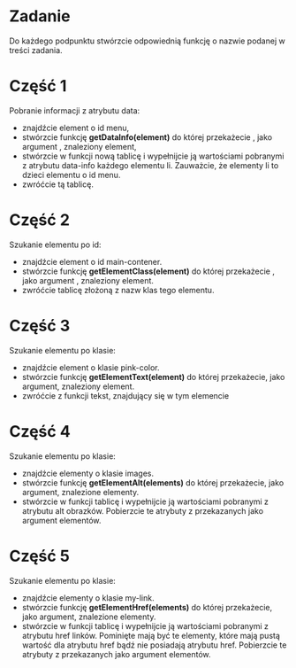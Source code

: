 # Zadanie

Do każdego podpunktu stwórzcie odpowiednią funkcję o nazwie podanej w treści zadania.

# Część 1
Pobranie informacji z atrybutu data:
- znajdźcie element o id menu,
- stwórzcie funkcję **getDataInfo(element)** do której przekażecie , jako argument , znaleziony element,
- stwórzcie w funkcji nową tablicę i wypełnijcie ją wartościami pobranymi z atrybutu data-info każdego elementu li. Zauważcie, że elementy li to dzieci elementu o id menu.
- zwróćcie tą tablicę.

# Część 2
Szukanie elementu po id:
- znajdźcie element o id main-contener.
- stwórzcie funkcję **getElementClass(element)** do której przekażecie , jako argument , znaleziony element.
- zwróćcie tablicę złożoną z nazw klas tego elementu.

# Część 3
Szukanie elementu po klasie:
- znajdźcie element o klasie pink-color.
- stwórzcie funkcję **getElementText(element)** do której przekażecie, jako argument, znaleziony element.
- zwróćcie z funkcji tekst, znajdujący się w tym elemencie

# Część 4
Szukanie elementu po klasie:
- znajdźcie elementy o klasie images.
- stwórzcie funkcję **getElementAlt(elements)** do której przekażecie, jako argument, znalezione elementy.
- stwórzcie w funkcji tablicę i wypełnijcie ją wartościami pobranymi z atrybutu alt obrazków. Pobierzcie te atrybuty z przekazanych jako argument elementów.

# Część 5
Szukanie elementu po klasie:
- znajdźcie elementy o klasie my-link.
- stwórzcie funkcję **getElementHref(elements)** do której przekażecie, jako argument, znalezione elementy.
- stwórzcie w funkcji tablicę i wypełnijcie ją wartościami pobranymi z atrybutu href linków. 
    Pominięte mają być te elementy, które mają pustą wartość dla atrybutu href bądź nie posiadają atrybutu href. 
    Pobierzcie te atrybuty z przekazanych jako argument elementów.
 
